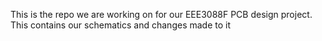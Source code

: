 This is the repo we are working on for our EEE3088F PCB design project.
This contains our schematics and changes made to it
